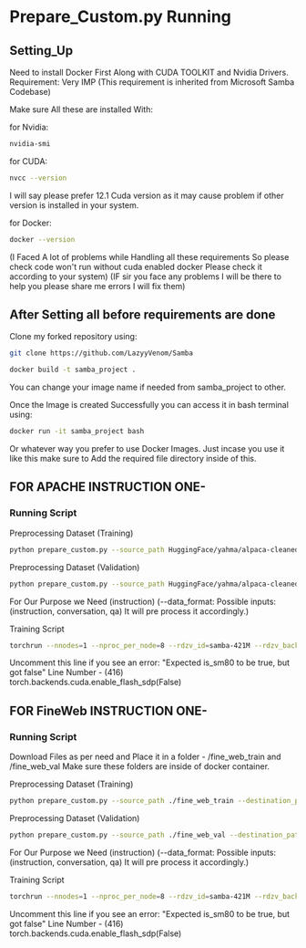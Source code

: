 # Prepare_Custom.py Running

## Setting_Up

Need to install Docker First Along with CUDA TOOLKIT and Nvidia Drivers.
Requirement: Very IMP (This requirement is inherited from Microsoft Samba Codebase)

Make sure All these are installed With:

for Nvidia:
```bash
nvidia-smi
```

for CUDA:
```bash
nvcc --version
```
I will say please prefer 12.1 Cuda version as it may cause problem if other version is 
installed in your system.


for Docker:
```bash
docker --version
```

(I Faced A lot of problems while Handling all these requirements So please check code won't
run without cuda enabled docker Please check it according to your system)
(IF sir you face any problems I will be there to help you please share me errors I will fix them)


## After Setting all before requirements are done
Clone my forked repository using:
```bash
git clone https://github.com/LazyyVenom/Samba
```

```bash
docker build -t samba_project .
```
You can change your image name if needed from samba_project to other.

Once the Image is created Successfully you can access it in bash terminal using:
```bash
docker run -it samba_project bash
```
Or whatever way you prefer to use Docker Images. Just incase you use it like this make sure to 
Add the required file directory inside of this.



## FOR APACHE INSTRUCTION ONE-
### Running Script

Preprocessing Dataset (Training)
```bash
python prepare_custom.py --source_path HuggingFace/yahma/alpaca-cleaned --destination_path output_apache --data_format instruction
```

Preprocessing Dataset (Validation)
```bash
python prepare_custom.py --source_path HuggingFace/yahma/alpaca-cleaned --destination_path output_apache_val --data_format instruction --split validation
```

For Our Purpose we Need (instruction)
(--data_format: Possible inputs: (instruction, conversation, qa)
It will pre process it accordingly.)


Training Script 
```bash
torchrun --nnodes=1 --nproc_per_node=8 --rdzv_id=samba-421M --rdzv_backend=c10d --rdzv_endpoint=127.0.0.1:29500 pretrain.py --train_data_dir output_apache --val_data_dir output_apache_val
```

Uncomment this line if you see an error: "Expected is_sm80 to be true, but got false"
Line Number - (416) torch.backends.cuda.enable_flash_sdp(False)


## FOR FineWeb INSTRUCTION ONE-
### Running Script

Download Files as per need and Place it in a folder - /fine_web_train and /fine_web_val
Make sure these folders are inside of docker container.

Preprocessing Dataset (Training)
```bash
python prepare_custom.py --source_path ./fine_web_train --destination_path output_fine --data_format instruction
```

Preprocessing Dataset (Validation)
```bash
python prepare_custom.py --source_path ./fine_web_val --destination_path output_fine_val --data_format instruction --split validation
```

For Our Purpose we Need (instruction)
(--data_format: Possible inputs: (instruction, conversation, qa)
It will pre process it accordingly.)


Training Script 
```bash
torchrun --nnodes=1 --nproc_per_node=8 --rdzv_id=samba-421M --rdzv_backend=c10d --rdzv_endpoint=127.0.0.1:29500 pretrain.py --train_data_dir output_fine --val_data_dir output_fine_val
```

Uncomment this line if you see an error: "Expected is_sm80 to be true, but got false"
Line Number - (416) torch.backends.cuda.enable_flash_sdp(False)